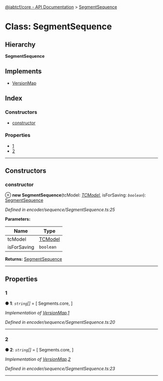 [@iabtcf/core - API Documentation](../README.md) > [SegmentSequence](../classes/segmentsequence.md)

# Class: SegmentSequence

## Hierarchy

**SegmentSequence**

## Implements

* [VersionMap](../interfaces/versionmap.md)

## Index

### Constructors

* [constructor](segmentsequence.md#constructor)

### Properties

* [1](segmentsequence.md#1)
* [2](segmentsequence.md#2)

---

## Constructors

<a id="constructor"></a>

###  constructor

⊕ **new SegmentSequence**(tcModel: *[TCModel](tcmodel.md)*, isForSaving: *`boolean`*): [SegmentSequence](segmentsequence.md)

*Defined in encoder/sequence/SegmentSequence.ts:25*

**Parameters:**

| Name | Type |
| ------ | ------ |
| tcModel | [TCModel](tcmodel.md) |
| isForSaving | `boolean` |

**Returns:** [SegmentSequence](segmentsequence.md)

___

## Properties

<a id="1"></a>

###  1

**● 1**: *`string`[]* =  [
    Segments.core,
  ]

*Implementation of [VersionMap](../interfaces/versionmap.md).[1](../interfaces/versionmap.md#1)*

*Defined in encoder/sequence/SegmentSequence.ts:20*

___
<a id="2"></a>

###  2

**● 2**: *`string`[]* =  [
    Segments.core,
  ]

*Implementation of [VersionMap](../interfaces/versionmap.md).[2](../interfaces/versionmap.md#2)*

*Defined in encoder/sequence/SegmentSequence.ts:23*

___

